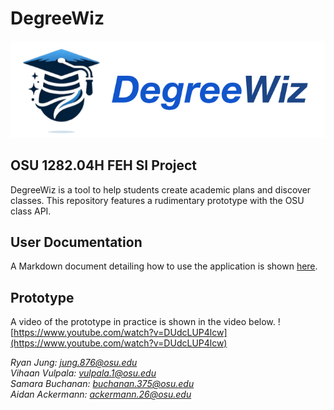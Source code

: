 # DegreeWiz
![logo](./logo.png)

## OSU 1282.04H FEH SI Project
DegreeWiz is a tool to help students create academic plans and discover classes.
This repository features a rudimentary prototype with the OSU class API.

## User Documentation
A Markdown document detailing how to use the application is shown [here](./doc/User_Documentation.md).

## Prototype
A video of the prototype in practice is shown in the video below.
![https://www.youtube.com/watch?v=DUdcLUP4lcw](https://www.youtube.com/watch?v=DUdcLUP4lcw)

*Ryan Jung: jung.876@osu.edu*\
*Vihaan Vulpala: vulpala.1@osu.edu*\
*Samara Buchanan: buchanan.375@osu.edu*\
*Aidan Ackermann: ackermann.26@osu.edu*
